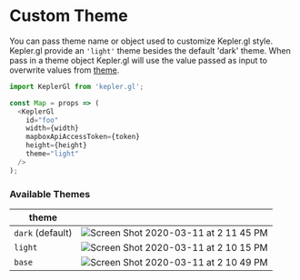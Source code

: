 # Custom Theme

You can pass theme name or object used to customize Kepler.gl style. Kepler.gl provide an `'light'` theme besides the default 'dark' theme. When pass in a theme object Kepler.gl will use the value passed as input to overwrite values from [theme](https://github.com/keplergl/kepler.gl/blob/master/src/styles/src/base.ts).


```js
import KeplerGl from 'kepler.gl';

const Map = props => (
  <KeplerGl
    id="foo"
    width={width}
    mapboxApiAccessToken={token}
    height={height}
    theme="light"
  />
);
```

### Available Themes
| theme | |
| ------- | ------- |
| `dark` (default) | ![Screen Shot 2020-03-11 at 2 11 45 PM](https://user-images.githubusercontent.com/3605556/76464370-78c13080-63a2-11ea-977e-9678a25580f9.png) |
| `light`  | ![Screen Shot 2020-03-11 at 2 10 15 PM](https://user-images.githubusercontent.com/3605556/76464360-74951300-63a2-11ea-82fe-3d055dc0b8dd.png)  |
| `base`  | ![Screen Shot 2020-03-11 at 2 10 49 PM](https://user-images.githubusercontent.com/3605556/76464366-78289a00-63a2-11ea-944b-e5a9208bacde.png) |
